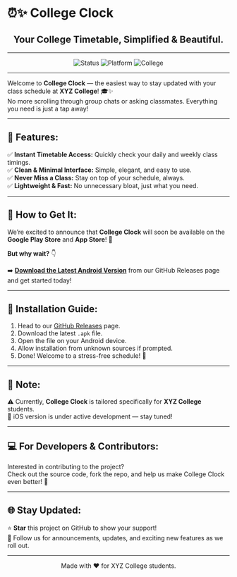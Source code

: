 # ⏰✨ College Clock

<h2 align="center">Your College Timetable, Simplified & Beautiful.</h2>

---

<p align="center">
  <img src="https://img.shields.io/badge/Status-In%20Development-yellow" alt="Status">
  <img src="https://img.shields.io/badge/Platform-Mobile-blue" alt="Platform">
  <img src="https://img.shields.io/badge/Made%20for-IIIT%20Dharwad-purple" alt="College">
</p>

---

Welcome to **College Clock** — the easiest way to stay updated with your class schedule at **XYZ College**! 🎓✨  
No more scrolling through group chats or asking classmates. Everything you need is just a tap away!

---

## 🌟 Features:

✅ **Instant Timetable Access:** Quickly check your daily and weekly class timings.  
✅ **Clean & Minimal Interface:** Simple, elegant, and easy to use.  
✅ **Never Miss a Class:** Stay on top of your schedule, always.  
✅ **Lightweight & Fast:** No unnecessary bloat, just what you need.  

---

## 🚀 How to Get It:

We’re excited to announce that **College Clock** will soon be available on the **Google Play Store** and **App Store**! 🎉

**But why wait?** 👇

➡️ **[Download the Latest Android Version](https://github.com/your-repo/releases)** from our GitHub Releases page and get started today!

---

## 📲 Installation Guide:

1. Head to our [GitHub Releases](https://github.com/your-repo/releases) page.
2. Download the latest `.apk` file.
3. Open the file on your Android device.
4. Allow installation from unknown sources if prompted.
5. Done! Welcome to a stress-free schedule! 🎊

---

## 📌 Note:

⚠️ Currently, **College Clock** is tailored specifically for **XYZ College** students.  
📱 iOS version is under active development — stay tuned!

---

## 💻 For Developers & Contributors:

Interested in contributing to the project?  
Check out the source code, fork the repo, and help us make College Clock even better! 🚀

---

## 🌐 Stay Updated:

⭐ **Star** this project on GitHub to show your support!  
📢 Follow us for announcements, updates, and exciting new features as we roll out.

---

<p align="center">
  Made with ❤️ for XYZ College students.
</p>

